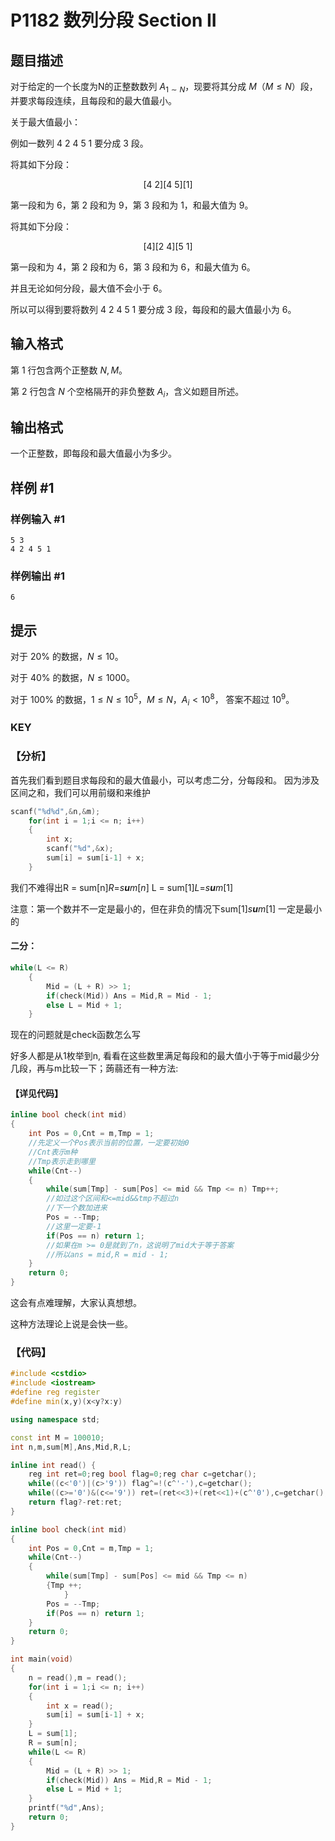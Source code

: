 # P1182 数列分段 Section II

## 题目描述

对于给定的一个长度为N的正整数数列 $A_{1\sim N}$，现要将其分成 $M$（$M\leq N$）段，并要求每段连续，且每段和的最大值最小。

关于最大值最小：

例如一数列 $4\ 2\ 4\ 5\ 1$ 要分成 $3$ 段。

将其如下分段：

$$[4\ 2][4\ 5][1]$$

第一段和为 $6$，第 $2$ 段和为 $9$，第 $3$ 段和为 $1$，和最大值为 $9$。

将其如下分段：

$$[4][2\ 4][5\ 1]$$

第一段和为 $4$，第 $2$ 段和为 $6$，第 $3$ 段和为 $6$，和最大值为 $6$。

并且无论如何分段，最大值不会小于 $6$。

所以可以得到要将数列 $4\ 2\ 4\ 5\ 1$ 要分成 $3$ 段，每段和的最大值最小为 $6$。

## 输入格式

第 $1$ 行包含两个正整数 $N,M$。  

第 $2$ 行包含 $N$ 个空格隔开的非负整数 $A_i$，含义如题目所述。

## 输出格式

一个正整数，即每段和最大值最小为多少。

## 样例 #1

### 样例输入 #1

```
5 3
4 2 4 5 1
```

### 样例输出 #1

```
6
```

## 提示

对于 $20\%$ 的数据，$N\leq 10$。

对于 $40\%$ 的数据，$N\leq 1000$。

对于 $100\%$ 的数据，$1\leq N\leq 10^5$，$M\leq N$，$A_i < 10^8$， 答案不超过 $10^9$。

### KEY

### 【分析】

首先我们看到题目求每段和的最大值最小，可以考虑二分，分每段和。 因为涉及区间之和，我们可以用前缀和来维护

```cpp
scanf("%d%d",&n,&m);
    for(int i = 1;i <= n; i++)
    {
        int x;
        scanf("%d",&x);
        sum[i] = sum[i-1] + x;
    }
```

我们不难得出R = sum[n]*R*=*s**u**m*[*n*] L = sum[1]*L*=*s**u**m*[1]

注意：第一个数并不一定是最小的，但在非负的情况下sum[1]*s**u**m*[1] 一定是最小的

#### 二分：

```cpp
while(L <= R)
    {
        Mid = (L + R) >> 1;
        if(check(Mid)) Ans = Mid,R = Mid - 1;
        else L = Mid + 1;
    }
```

现在的问题就是check函数怎么写

好多人都是从1枚举到n, 看看在这些数里满足每段和的最大值小于等于mid最少分几段，再与m比较一下；蒟蒻还有一种方法:

#### 【详见代码】

```cpp
inline bool check(int mid)
{
    int Pos = 0,Cnt = m,Tmp = 1;
    //先定义一个Pos表示当前的位置，一定要初始0
    //Cnt表示m种
    //Tmp表示走到哪里
    while(Cnt--)
    {
        while(sum[Tmp] - sum[Pos] <= mid && Tmp <= n) Tmp++;
        //如过这个区间和<=mid&&tmp不超过n
        //下一个数加进来
        Pos = --Tmp;
        //这里一定要-1
        if(Pos == n) return 1;
        //如果在m >= 0是就到了n，这说明了mid大于等于答案
        //所以ans = mid,R = mid - 1;
    }
    return 0;
}
```

这会有点难理解，大家认真想想。

这种方法理论上说是会快一些。

### 【代码】

```cpp
#include <cstdio>
#include <iostream>
#define reg register 
#define min(x,y)(x<y?x:y)

using namespace std;

const int M = 100010;
int n,m,sum[M],Ans,Mid,R,L;

inline int read() {
	reg int ret=0;reg bool flag=0;reg char c=getchar();
	while((c<'0')|(c>'9')) flag^=!(c^'-'),c=getchar();
	while((c>='0')&(c<='9')) ret=(ret<<3)+(ret<<1)+(c^'0'),c=getchar();
	return flag?-ret:ret;
}

inline bool check(int mid)
{
    int Pos = 0,Cnt = m,Tmp = 1;
    while(Cnt--)
    {
        while(sum[Tmp] - sum[Pos] <= mid && Tmp <= n) 
        {Tmp ++;
        	}
        Pos = --Tmp;
        if(Pos == n) return 1;
    }
    return 0;
}

int main(void)
{
    n = read(),m = read();
    for(int i = 1;i <= n; i++)
    {
        int x = read();
        sum[i] = sum[i-1] + x;
    }
    L = sum[1];
    R = sum[n];
    while(L <= R)
    {
        Mid = (L + R) >> 1;
        if(check(Mid)) Ans = Mid,R = Mid - 1;
        else L = Mid + 1;
    }
    printf("%d",Ans);
    return 0;
}
```

